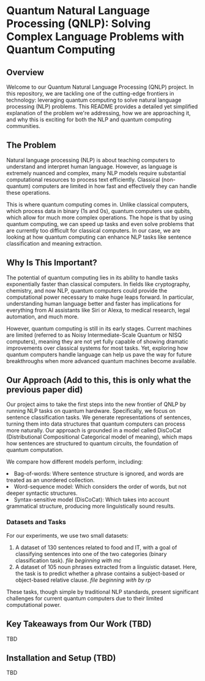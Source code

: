 **<h1>Quantum Natural Language Processing (QNLP): Solving Complex Language Problems with Quantum Computing</h1>**
**<h2>Overview</h2>**
Welcome to our Quantum Natural Language Processing (QNLP) project. In this repository, we are tackling one of the cutting-edge frontiers in technology: leveraging quantum computing to solve natural language processing (NLP) problems. This README provides a detailed yet simplified explanation of the problem we're addressing, how we are approaching it, and why this is exciting for both the NLP and quantum computing communities.

**<h2>The Problem</h2>**
Natural language processing (NLP) is about teaching computers to understand and interpret human language. However, as language is extremely nuanced and complex, many NLP models require substantial computational resources to process text efficiently. Classical (non-quantum) computers are limited in how fast and effectively they can handle these operations.

This is where quantum computing comes in. Unlike classical computers, which process data in binary (1s and 0s), quantum computers use qubits, which allow for much more complex operations. The hope is that by using quantum computing, we can speed up tasks and even solve problems that are currently too difficult for classical computers. In our case, we are looking at how quantum computing can enhance NLP tasks like sentence classification and meaning extraction.

**<h2>Why Is This Important?</h2>**
The potential of quantum computing lies in its ability to handle tasks exponentially faster than classical computers. In fields like cryptography, chemistry, and now NLP, quantum computers could provide the computational power necessary to make huge leaps forward. In particular, understanding human language better and faster has implications for everything from AI assistants like Siri or Alexa, to medical research, legal automation, and much more.

However, quantum computing is still in its early stages. Current machines are limited (referred to as Noisy Intermediate-Scale Quantum or NISQ computers), meaning they are not yet fully capable of showing dramatic improvements over classical systems for most tasks. Yet, exploring how quantum computers handle language can help us pave the way for future breakthroughs when more advanced quantum machines become available.

**<h2>Our Approach (Add to this, this is only what the previous paper did)</h2>**
Our project aims to take the first steps into the new frontier of QNLP by running NLP tasks on quantum hardware. Specifically, we focus on sentence classification tasks. We generate representations of sentences, turning them into data structures that quantum computers can process more naturally. Our approach is grounded in a model called DisCoCat (Distributional Compositional Categorical model of meaning), which maps how sentences are structured to quantum circuits, the foundation of quantum computation.

We compare how different models perform, including:

<li>Bag-of-words: Where sentence structure is ignored, and words are treated as an unordered collection.</li>
<li>Word-sequence model: Which considers the order of words, but not deeper syntactic structures.</li>
<li>Syntax-sensitive model (DisCoCat): Which takes into account grammatical structure, producing more linguistically sound results.</li>
<h3>Datasets and Tasks</h3>
For our experiments, we use two small datasets:

<ol>
  <li>A dataset of 130 sentences related to food and IT, with a goal of classifying sentences into one of the two categories (binary classification task). <i>file beginning with mc</i></li>
  <li>A dataset of 105 noun phrases extracted from a linguistic dataset. Here, the task is to predict whether a phrase contains a subject-based or object-based relative clause. <i>file beginning with by rp</i></li>
</ol>

These tasks, though simple by traditional NLP standards, present significant challenges for current quantum computers due to their limited computational power.
**<h2>Key Takeaways from Our Work (TBD)</h2>**
TBD
**<h2>Installation and Setup (TBD)</h2>**
TBD
